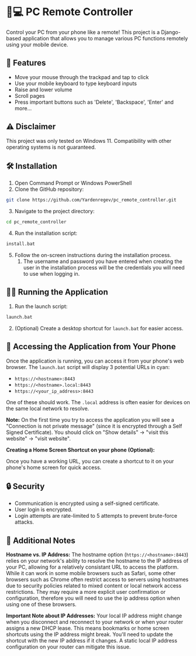 # 📱💻 PC Remote Controller

Control your PC from your phone like a remote! This project is a Django-based application that allows you to manage various PC functions remotely using your mobile device.

## 🚀 Features
*   Move your mouse through the trackpad and tap to click
*   Use your mobile keyboard to type keyboard inputs
*   Raise and lower volume
*   Scroll pages
*   Press important buttons such as 'Delete', 'Backspace', 'Enter' and more...
  
## ⚠️ Disclaimer
This project was only tested on Windows 11.  Compatibility with other operating systems is not guaranteed.

## 🛠️ Installation
1.  Open Command Prompt or Windows PowerShell
2.  Clone the GitHub repository:
   ```sh
git clone https://github.com/Yardenregev/pc_remote_controller.git
```
3. Navigate to the project directory:
```sh
cd pc_remote_controller
```
4.  Run the installation script:
   ```sh
   install.bat
   ```
5.  Follow the on-screen instructions during the installation process.
    1. The username and password you have entered when creating the user in the installation process will be the credentials you will need to use when logging in.

## 🏃‍♂️ Running the Application
1.  Run the launch script:
   ```sh
   launch.bat
   ```
2.  (Optional) Create a desktop shortcut for `launch.bat` for easier access.

## 📱 Accessing the Application from Your Phone
Once the application is running, you can access it from your phone's web browser.
The `launch.bat` script will display 3 potential URLs in cyan:

*   `https://<hostname>:8443`
*   `https://<hostname>.local:8443`
*   `https://<your_ip_address>:8443`

One of these should work. The `.local` address is often easier for devices on the same local network to resolve.

**Note:** On the first time you try to access the application you will see a "Connection is not private message" (since it is encrypted through a Self Signed Certificate). You should click on "Show details" -> "visit this website" -> "visit website".

**Creating a Home Screen Shortcut on your phone (Optional):**

Once you have a working URL, you can create a shortcut to it on your phone's home screen for quick access.


## 🔒 Security
*   Communication is encrypted using a self-signed certificate.
*   User login is encrypted.
*   Login attempts are rate-limited to 5 attempts to prevent brute-force attacks.

## 📓 Additional Notes
**Hostname vs. IP Address:**
The hostname option (`https://<hostname>:8443`) relies on your network's ability to resolve the hostname to the IP address of your PC, allowing for a relatively consistant URL to access the platform.
While it can work in some mobile browsers such as Safari, some other browsers such as Chrome often restrict access to servers using hostnames due to security policies related to mixed content or local network access restrictions.
They may require a more explicit user confirmation or configuration, therefore you will need to use the ip address option when using one of these browsers.



**Important Note about IP Addresses:** 
Your local IP address might change when you disconnect and reconnect to your network or when your router assigns a new DHCP lease. This means bookmarks or home screen shortcuts using the IP address might break. You'll need to update the shortcut with the new IP address if it changes.  A static local IP address configuration on your router can mitigate this issue.